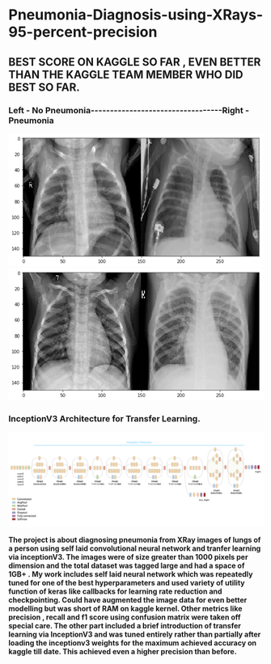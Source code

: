 # Pneumonia-Diagnosis-using-XRays-95-percent-precision

## BEST SCORE ON KAGGLE SO FAR , EVEN BETTER THAN THE KAGGLE TEAM MEMBER WHO DID BEST SO FAR. 

### Left - No Pneumonia----------------------------------Right - Pneumonia
![lungs1](lungs1.png) ![lungs2](lungs2.png)
### InceptionV3 Architecture for Transfer Learning.
![inceptionv3](inceptionv3.png)

**The project is about diagnosing pneumonia from XRay images of lungs of a person using self laid convolutional neural network and tranfer learning via inceptionV3. The images were of size greater than 1000 pixels per dimension and the total dataset was tagged large and had a space of 1GB+ . My work includes self laid neural network which was repeatedly tuned for one of the best hyperparameters and used variety of utility function of keras like callbacks for learning rate reduction and checkpointing. Could have augmented the image data for even better modelling but was short of RAM on kaggle kernel. Other metrics like precision , recall and f1 score using confusion matrix were taken off special care. The other part included a brief introduction of transfer learning via InceptionV3 and was tuned entirely rather than partially after loading the inceptionv3 weights for the maximum achieved accuracy on kaggle till date. This achieved even a higher precision than before.**    
  
  
 

